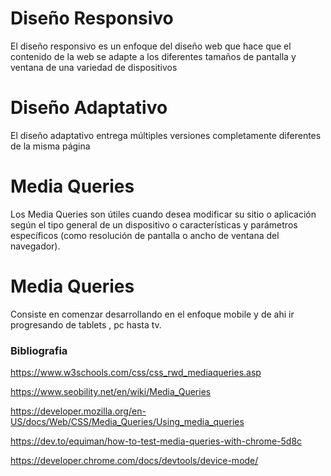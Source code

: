 # Diseño Responsivo

El diseño responsivo es un enfoque del diseño web que hace que el contenido de la web
se adapte a los diferentes tamaños de pantalla y ventana de una variedad de dispositivos

# Diseño Adaptativo

El diseño adaptativo entrega múltiples versiones completamente diferentes de la misma página


# Media Queries

Los Media Queries son útiles cuando desea modificar su sitio o aplicación según el tipo general de un dispositivo o características y parámetros específicos (como resolución de pantalla o ancho de ventana del navegador).

# Media Queries

Consiste en comenzar desarrollando en el enfoque mobile y de ahi ir progresando de tablets , pc hasta tv.

### Bibliografia

https://www.w3schools.com/css/css_rwd_mediaqueries.asp

https://www.seobility.net/en/wiki/Media_Queries

https://developer.mozilla.org/en-US/docs/Web/CSS/Media_Queries/Using_media_queries

https://dev.to/equiman/how-to-test-media-queries-with-chrome-5d8c

https://developer.chrome.com/docs/devtools/device-mode/